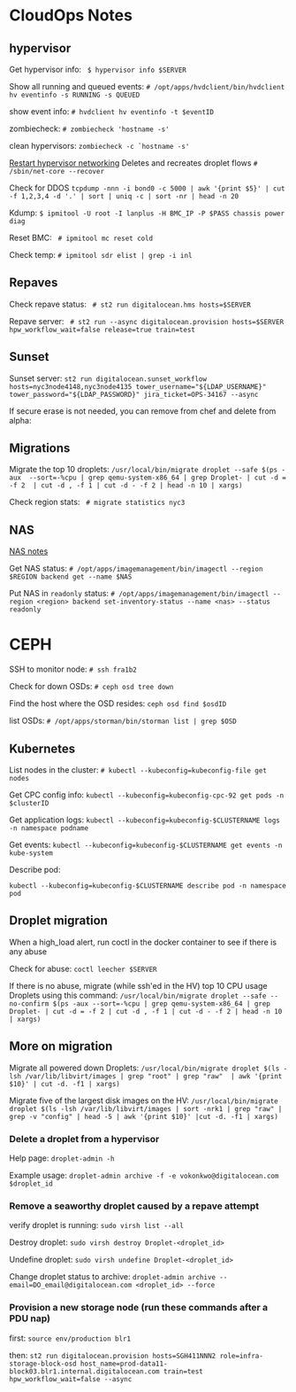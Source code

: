 # CloudOps Notes 

## hypervisor

Get hypervisor info: 
``` $ hypervisor info $SERVER```

Show all running and queued events:
```# /opt/apps/hvdclient/bin/hvdclient hv eventinfo -s RUNNING -s QUEUED```

show event info:
```# hvdclient hv eventinfo -t $eventID```

zombiecheck:
```# zombiecheck 'hostname -s'```

clean hypervisors:
```zombiecheck -c `hostname -s'```

[Restart hypervisor networking](https://github.com/digitalocean/documentation/blob/master/oncall/playbooks/procedures/restart-hypervisor-networking.md) Deletes and recreates droplet flows
```# /sbin/net-core --recover```


Check for DDOS
```tcpdump -nnn -i bond0 -c 5000 | awk '{print $5}' | cut -f 1,2,3,4 -d '.' | sort | uniq -c | sort -nr | head -n 20```


Kdump:
```$ ipmitool -U root -I lanplus -H BMC_IP -P $PASS chassis power diag```

Reset BMC:
``` # ipmitool mc reset cold```

Check temp:
```# ipmitool sdr elist | grep -i inl```



## Repaves

Check repave status: 
``` # st2 run digitalocean.hms hosts=$SERVER```

Repave server:
``` # st2 run --async digitalocean.provision hosts=$SERVER hpw_workflow_wait=false release=true train=test```


## Sunset

Sunset server: 
```st2 run digitalocean.sunset_workflow hosts=nyc3node4148,nyc3node4135 tower_username="${LDAP_USERNAME}" tower_password="${LDAP_PASSWORD}" jira_ticket=OPS-34167 --async```


If secure erase is not needed, you can remove from chef and delete from alpha:




## Migrations

Migrate the top 10 droplets: 
```/usr/local/bin/migrate droplet --safe $(ps -aux  --sort=-%cpu | grep qemu-system-x86_64 | grep Droplet- | cut -d = -f 2  | cut -d , -f 1 | cut -d - -f 2 | head -n 10 | xargs)```

Check region stats: 
``` # migrate statistics nyc3```




## NAS 
[NAS notes](https://do-internal.atlassian.net/wiki/spaces/CO/pages/536969368/NAS+procedures)

Get NAS status: 
```# /opt/apps/imagemanagement/bin/imagectl --region $REGION backend get --name $NAS```

Put NAS in `readonly` status:
```# /opt/apps/imagemanagement/bin/imagectl --region <region> backend set-inventory-status --name <nas> --status readonly```




# CEPH

SSH to monitor node: 
```# ssh fra1b2```

Check for down OSDs:
```# ceph osd tree down```

Find the host where the OSD resides: 
```ceph osd find $osdID```

list OSDs:
```# /opt/apps/storman/bin/storman list | grep $OSD```



## Kubernetes

List  nodes in the cluster: 
```# kubectl --kubeconfig=kubeconfig-file get nodes```

Get CPC config info: 
```kubectl --kubeconfig=kubeconfig-cpc-92 get pods -n $clusterID```


Get application logs:
```kubectl --kubeconfig=kubeconfig-$CLUSTERNAME logs -n namespace podname```

Get events: 
```kubectl --kubeconfig=kubeconfig-$CLUSTERNAME get events -n kube-system```

Describe pod:

```kubectl --kubeconfig=kubeconfig-$CLUSTERNAME describe pod -n namespace  pod```

## Droplet migration

When a high_load alert, run coctl in the docker container to see if there is any abuse

Check for abuse:
```coctl leecher $SERVER```

If there is no abuse, migrate (while ssh'ed in the HV) top 10 CPU usage Droplets using this command:
```/usr/local/bin/migrate droplet --safe --no-confirm $(ps -aux --sort=-%cpu | grep qemu-system-x86_64 | grep Droplet- | cut -d = -f 2 | cut -d , -f 1 | cut -d - -f 2 | head -n 10 | xargs)```

## More on migration

Migrate all powered down Droplets:
```/usr/local/bin/migrate droplet $(ls -lsh /var/lib/libvirt/images | grep "root" | grep "raw"  | awk '{print $10}' | cut -d. -f1 | xargs)```

Migrate five of the largest disk images on the HV:
```/usr/local/bin/migrate droplet $(ls -lsh /var/lib/libvirt/images | sort -nrk1 | grep "raw" | grep -v "config" | head -5 | awk '{print $10}' |cut -d. -f1 | xargs)```

### Delete a droplet from a hypervisor

Help page:
```droplet-admin -h```

Example usage:
```droplet-admin archive -f -e vokonkwo@digitalocean.com $droplet_id```

### Remove a seaworthy droplet caused by a repave attempt

verify droplet is running:
```sudo virsh list --all```

Destroy droplet:
```sudo virsh destroy Droplet-<droplet_id>```

Undefine droplet:
```sudo virsh undefine Droplet-<droplet_id>```

Change droplet status to archive:
```droplet-admin archive --email=DO_email@digitalocean.com <droplet_id> --force```

### Provision a new storage node (run these commands after a PDU nap)

first:
```source env/production blr1```

then:
```st2 run digitalocean.provision hosts=SGH411NNN2 role=infra-storage-block-osd host_name=prod-data11-block03.blr1.internal.digitalocean.com train=test hpw_workflow_wait=false --async```